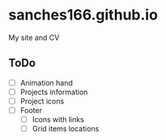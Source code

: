 # sanches166.github.io
My site and CV


## ToDo
- [ ] Animation hand
- [ ] Projects information
- [ ] Project icons
- [ ] Footer
  - [ ] Icons with links
  - [ ] Grid items locations
